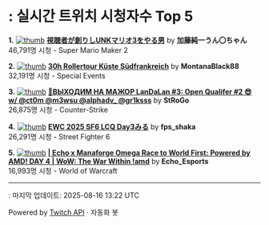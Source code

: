 # : 실시간 트위치 시청자수 Top 5

**1.** [![thumb](https://static-cdn.jtvnw.net/previews-ttv/live_user_kato_junichi0817-320x180.jpg)](https://twitch.tv/加藤純一うん〇ちゃん)
**[視聴者が創りしUNKマリオ3をやる男](https://twitch.tv/加藤純一うん〇ちゃん)** by **加藤純一うん〇ちゃん**<br>46,791명 시청  - Super Mario Maker 2

**2.** [![thumb](https://static-cdn.jtvnw.net/previews-ttv/live_user_montanablack88-320x180.jpg)](https://twitch.tv/MontanaBlack88)
**[30h Rollertour Küste Südfrankreich](https://twitch.tv/MontanaBlack88)** by **MontanaBlack88**<br>32,191명 시청  - Special Events

**3.** [![thumb](https://static-cdn.jtvnw.net/previews-ttv/live_user_strogo-320x180.jpg)](https://twitch.tv/StRoGo)
**[🔴ВЫХОДИМ НА МАЖОР LanDaLan #3: Open Qualifer #2 😎 w/ @ct0m @m3wsu @alphadv_ @gr1ksss](https://twitch.tv/StRoGo)** by **StRoGo**<br>26,875명 시청  - Counter-Strike

**4.** [![thumb](https://static-cdn.jtvnw.net/previews-ttv/live_user_fps_shaka-320x180.jpg)](https://twitch.tv/fps_shaka)
**[EWC 2025 SF6 LCQ Day3みる](https://twitch.tv/fps_shaka)** by **fps_shaka**<br>26,291명 시청  - Street Fighter 6

**5.** [![thumb](https://static-cdn.jtvnw.net/previews-ttv/live_user_echo_esports-320x180.jpg)](https://twitch.tv/Echo_Esports)
**[| Echo x Manaforge Omega Race to World First: Powered by AMD!  DAY 4 | WoW: The War Within !amd](https://twitch.tv/Echo_Esports)** by **Echo_Esports**<br>16,993명 시청  - World of Warcraft


---
: 마지막 업데이트: 2025-08-16 13:22 UTC

Powered by [Twitch API](https://dev.twitch.tv/docs/api/reference) · 자동화 봇